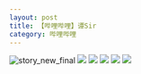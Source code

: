 ```yaml
---
layout: post
title: 【哔哩哔哩】谭Sir
category: 哔哩哔哩
---
```

![story_new_final](http://rh8cub8wq.hd-bkt.clouddn.com/img/story_new_final_0322.png)
![](http://rh8dao9dj.hd-bkt.clouddn.com/img/tan-220514-1.png)
![](http://rh8dao9dj.hd-bkt.clouddn.com/img/tan-220514-2.png)
![](http://rh8dao9dj.hd-bkt.clouddn.com/img/tan-220514-3.png)
![](http://rh8dao9dj.hd-bkt.clouddn.com/img/tan-220514-4.png)
![](http://rh8dao9dj.hd-bkt.clouddn.com/img/tan-220514-5.png)
  




